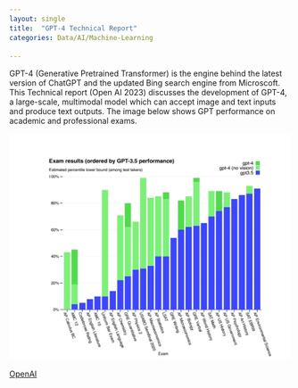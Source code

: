 ```yaml
---
layout: single
title:  "GPT-4 Technical Report"
categories: Data/AI/Machine-Learning

---
```

GPT-4 (Generative Pretrained Transformer) is the engine behind the latest version of ChatGPT and the updated Bing search engine from Microscoft. This Technical report (Open AI 2023) discusses the development of GPT-4, a large-scale, multimodal model which can accept image and text inputs and produce text outputs. The image below shows GPT performance on academic and professional exams.  

![GPT Performance On Academic and Professional Exams](./assets/images/Test.jpg)

[OpenAI](https://cdn.openai.com/papers/gpt-4.pdf)